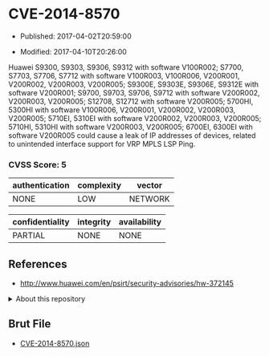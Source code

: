 # CVE-2014-8570

- Published: 2017-04-02T20:59:00

- Modified: 2017-04-10T20:26:00

Huawei S9300, S9303, S9306, S9312 with software V100R002; S7700, S7703, S7706, S7712 with software V100R003, V100R006, V200R001, V200R002, V200R003, V200R005; S9300E, S9303E, S9306E, S9312E with software V200R001; S9700, S9703, S9706, S9712 with software V200R002, V200R003, V200R005; S12708, S12712 with software V200R005; 5700HI, 5300HI with software V100R006, V200R001, V200R002, V200R003, V200R005; 5710EI, 5310EI with software V200R002, V200R003, V200R005; 5710HI, 5310HI with software V200R003, V200R005; 6700EI, 6300EI with software V200R005 could cause a leak of IP addresses of devices, related to unintended interface support for VRP MPLS LSP Ping.

### CVSS Score: **5**

| authentication | complexity | vector |
| --- | --- | --- |
| NONE | LOW | NETWORK |

| confidentiality | integrity | availability |
| --- | --- | --- |
| PARTIAL | NONE | NONE |

## References

* http://www.huawei.com/en/psirt/security-advisories/hw-372145

<details>
<summary>About this repository</summary> 

  This repository is part of the project [Live Hack CVE](https://github.com/Live-Hack-CVE). Main website can be found [www.live-hack.org](https://www.live-hack.org) 
  
  Made by [Sn0wAlice](https://github.com/Sn0wAlice) for the people that care about security and need to have a feed of the latest CVEs. Hope you enjoy it, don't forget to star the repo and follow me on [Twitter](https://twitter.com/Sn0wAlice) and [Github](https://github.com/Sn0wAlice). And that is my [personnal website](https://www.alice-snow.me/)

  - [Home Page](https://github.com/Live-Hack-CVE)
  - [Framework](https://github.com/Live-Hack-CVE/cve-framework)
  - [CVE database](https://github.com/Live-Hack-CVE/full_database)
  - [Changelog](https://github.com/Live-Hack-CVE/Changelog)
</details>

## Brut File

* [CVE-2014-8570.json](https://raw.githubusercontent.com/Live-Hack-CVE/full_database/main/cves/2014/CVE-2014-8570.json)

